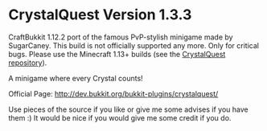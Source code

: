 CrystalQuest Version 1.3.3
====================================================
CraftBukkit 1.12.2 port of the famous PvP-stylish minigame made by SugarCaney.
This build is not officially supported any more. Only for critical bugs.
Please use the Minecraft 1.13+ builds (see the [CrystalQuest repository](https://github.com/SugarCaney/CrystalQuest)).

A minigame where every Crystal counts!

Official Page: http://dev.bukkit.org/bukkit-plugins/crystalquest/

Use pieces of the source if you like or give me some advises if you have them :) It would be nice if you would give me some credit if you do.

